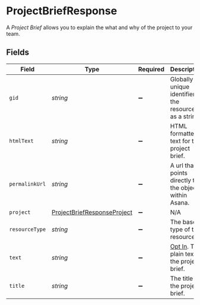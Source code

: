 # ProjectBriefResponse

A *Project Brief* allows you to explain the what and why of the project to your team.


## Fields

| Field                                                                             | Type                                                                              | Required                                                                          | Description                                                                       | Example                                                                           |
| --------------------------------------------------------------------------------- | --------------------------------------------------------------------------------- | --------------------------------------------------------------------------------- | --------------------------------------------------------------------------------- | --------------------------------------------------------------------------------- |
| `gid`                                                                             | *string*                                                                          | :heavy_minus_sign:                                                                | Globally unique identifier of the resource, as a string.                          | 12345                                                                             |
| `htmlText`                                                                        | *string*                                                                          | :heavy_minus_sign:                                                                | HTML formatted text for the project brief.                                        | <body>This is a <strong>project brief</strong>.</body>                            |
| `permalinkUrl`                                                                    | *string*                                                                          | :heavy_minus_sign:                                                                | A url that points directly to the object within Asana.                            | https://app.asana.com/0/11111111/22222222                                         |
| `project`                                                                         | [ProjectBriefResponseProject](../../models/shared/projectbriefresponseproject.md) | :heavy_minus_sign:                                                                | N/A                                                                               |                                                                                   |
| `resourceType`                                                                    | *string*                                                                          | :heavy_minus_sign:                                                                | The base type of this resource.                                                   | task                                                                              |
| `text`                                                                            | *string*                                                                          | :heavy_minus_sign:                                                                | [Opt In](/docs/input-output-options). The plain text of the project brief.        | This is a project brief.                                                          |
| `title`                                                                           | *string*                                                                          | :heavy_minus_sign:                                                                | The title of the project brief.                                                   | Stuff to buy — Project Brief                                                      |